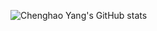 <!--
**Syuchin/Syuchin** is a ✨ _special_ ✨ repository because its `README.md` (this file) appears on your GitHub profile.

Here are some ideas to get you started:

- 🔭 I’m currently working on ...
- 🌱 I’m currently learning ...
- 👯 I’m looking to collaborate on ...
- 🤔 I’m looking for help with ...
- 💬 Ask me about ...
- 📫 How to reach me: ...
- 😄 Pronouns: ...
- ⚡ Fun fact: ...
-->
![Chenghao Yang's GitHub stats](https://github-readme-stats-one-bice.vercel.app/api?username=Syuchin&show_icons=true&include_all_commits=true&count_private=true&role=OWNER,ORGANIZATION_MEMBER,COLLABORATOR)

